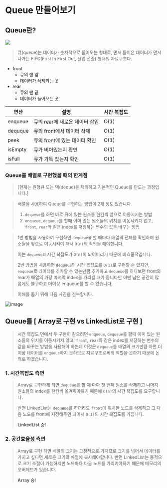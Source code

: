# Queue 만들어보기

## Queue란?
![](https://lamarr.dev/images/algorithm/queue.jpg)

> 큐(queue)는 데이터가 순차적으로 들어오는 형태로, 먼저 들어온 데이터가 먼저 나가는 FIFO(First In First Out, 선입 선출) 형태의 자료구조다.

- front
  - 큐의 맨 앞
  - 데이터가 삭제되는 곳
- rear
  - 큐의 맨 끝
  - 데이터가 들어오는 곳


| 연산    | 설명                           | 시간 복잡도 |
| ------- | ------------------------------ | ----------- |
| enqueue | 큐의 rear에 새로운 데이터 삽입 | O(1)        |
| dequque | 큐의 front에서 데이터 삭제     | O(1)        |
| peek    | 큐의 front에 있는 데이터 확인  | O(1)        |
| isEmpty | 큐가 비어있는지 확인           | O(1)        |
| isFull  | 큐가 가득 찼는지 확인          | O(1)        |

### Queue를 배열로 구현했을 때의 한계점

> [현재는 원형큐 또는 덱(deque)을 제외하고 기본적인 Queue를 만드는 과정입니다.]

> 배열을 사용하여 Queue를 구현하는 방법이 2개 정도 있습니다.
> 1. `dequeue`를 하면 바로 뒤에 있는 원소를 한칸씩 앞으로 이동시키는 방법
> 2. `enqueue`, `dequeue`를 할때 이미 있는 원소들의 위치를 이동시키지 않고, `front`, `rear`와 같은 index를 저장하는 변수의 값을 바꾸는 방법

> 1번 방법을 사용하여 구현하면 `dequeue를` 할 때마다 배열의 전체를 확인하며 원소들을 앞으로 이동시켜야 해서 `O(n)`의 작업을 해야합니다.
>
> 이는 `dequeue의` 시간 복잡도가 `O(n)`이 되어버리기 때문에 비효율적입니다.
>
> 2번 방법을 사용하면 `dequeue`의 시간 복잡도를 `O(1)`로 구현할 순 있지만, `enqueue`로 데이터를 추가할 수 있는만큼 추가하고 `dequeue`를 하다보면 front와 rear가 배열의 가장
> 마지막 index를 가리킬 때가 옵니다만 이땐 남은 공간이 많음에도 불구하고 더이상 enqueue를 할 수 없습니다.
> 
> 이해를 돕기 위해 다음 사진을 첨부합니다.

![image](https://github.com/no1msh/Data-Structure-Study/assets/22425650/8165d973-dcbc-43e4-987e-8f52fe3b888a)

## Queue를 [ Array로 구현 vs LinkedList로 구현 ]

> 시간 복잡도 면에서 두 구현이 같으려면 `enqueue`, `dequeue`를 할때 이미 있는 원소들의 위치를 이동시키지 않고, `front`, `rear`와 같은 index를 저장하는 변수의 값을 바꾸는 방법을
> 사용해야 하는데 이것은 `dequeue`를 배열의 크기만큼 하면 더이상 데이터를 `enqueue`하지 못하므로 자료구조로써의 역할을 못하기 때문에 논외로 하겠습니다.

### 1. 시간복잡도 측면
> Array로 구현하게 되면 `dequeue`를 할 때 마다 첫 번째 원소를 삭제하고 나머지 원소들의 index를 한칸씩 옮겨줘야하기 때문에 `O(n)`의 시간 복잡도를 요구합니다.
>
> 반면 LinkedList는 `dequeue`를 하더라도 `front`에 위치한 노드를 삭제하고 그 다음 노드를 front에 지정해주면 되어서 `O(1)`의 시간 복잡도를 가집니다.
>
> **LinkedList 승!**

### 2. 공간효율성 측면
> Array로 구현 하면 배열의 크기는 고정적으로 가지므로 크기를 넘어서 데이터를 가지고 싶다면 새로운 크기의 배열에 복사해야합니다.
> 반면 LinkedList는 동적으로 크기 조절이 가능하지만 노드마다 다음 노드를 가리켜야하기 때문에 메모리의 오버헤드가 있습니다.
>
> **Array 승!**
